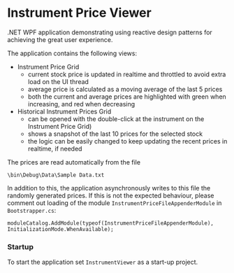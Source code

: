 Instrument Price Viewer
================

.NET WPF application demonstrating using reactive design patterns for achieving the great user experience.

The application contains the following views:
* Instrument Price Grid
  * current stock price is updated in realtime and throttled to avoid extra load on the UI thread
  * average price is calculated as a moving average of the last 5 prices
  * both the current and average prices are highlighted with green when increasing, and red when decreasing 
* Historical Instrument Prices Grid 
  * can be opened with the double-click at the instrument on the Instrument Price Grid)
  * shows a snapshot of the last 10 prices for the selected stock
  * the logic can be easily changed to keep updating the recent prices in realtime, if needed 

The prices are read automatically from the file
```
\bin\Debug\Data\Sample Data.txt
```
In addition to this, the application asynchronously writes to this file the randomly generated prices. If this is not the expected behaviour, please comment out loading of the module `InstrumentPriceFileAppenderModule` in `Bootstrapper.cs`:

    moduleCatalog.AddModule(typeof(InstrumentPriceFileAppenderModule), InitializationMode.WhenAvailable);
 
### Startup
To start the application set `InstrumentViewer` as a start-up project.
